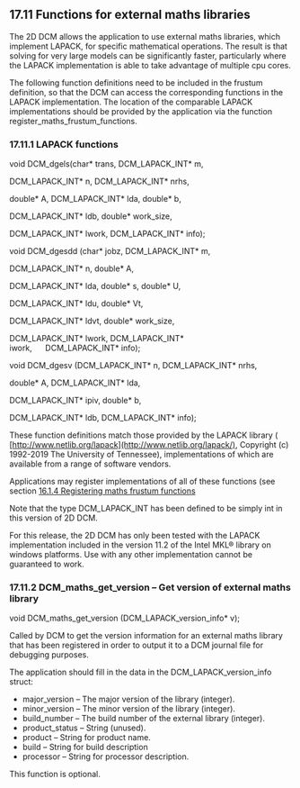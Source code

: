 ## 17.11 Functions for external maths libraries

The 2D DCM allows the application to use external maths libraries, which implement LAPACK, for specific mathematical operations. 
The result is that solving for very large models can be significantly faster, particularly where the LAPACK implementation is able to take advantage of multiple cpu cores.

The following function definitions need to be included in the frustum definition, so that the DCM can access the corresponding functions in the LAPACK implementation. 
The location of the comparable LAPACK implementations should be provided by the application via the function register\_maths\_frustum\_functions.

### 17.11.1 LAPACK functions

void DCM\_dgels(char\* trans, DCM\_LAPACK\_INT\* m,

DCM\_LAPACK\_INT\* n, DCM\_LAPACK\_INT\* nrhs,

double\* A, DCM\_LAPACK\_INT\* lda, double\* b,

DCM\_LAPACK\_INT\* ldb, double\* work\_size,

DCM\_LAPACK\_INT\* lwork, DCM\_LAPACK\_INT\* info);

void DCM\_dgesdd (char\* jobz, DCM\_LAPACK\_INT\* m,

DCM\_LAPACK\_INT\* n, double\* A,

DCM\_LAPACK\_INT\* lda, double\* s, double\* U,

DCM\_LAPACK\_INT\* ldu, double\* Vt,

DCM\_LAPACK\_INT\* ldvt, double\* work\_size,

DCM\_LAPACK\_INT\* lwork, DCM\_LAPACK\_INT\* iwork,      DCM\_LAPACK\_INT\* info);

void DCM\_dgesv (DCM\_LAPACK\_INT\* n, DCM\_LAPACK\_INT\* nrhs,

double\* A, DCM\_LAPACK\_INT\* lda,

DCM\_LAPACK\_INT\* ipiv, double\* b,

DCM\_LAPACK\_INT\* ldb, DCM\_LAPACK\_INT\* info);

These function definitions match those provided by the LAPACK library ( [http://www.netlib.org/lapack](http://www.netlib.org/lapack/), Copyright (c) 1992-2019 The University of Tennessee), implementations of which are available from a range of software vendors.

Applications may register implementations of all of these functions (see section [16.1.4 Registering maths frustum functions](16.1._Constructing_and_deleting_a_dimension_system.md)

Note that the type DCM\_LAPACK\_INT has been defined to be simply int in this version of 2D DCM.

For this release, the 2D DCM has only been tested with the LAPACK implementation included in the version 11.2 of the Intel MKL® library on windows platforms. 
Use with any other implementation cannot be guaranteed to work.

### 17.11.2 DCM\_maths\_get\_version – Get version of external maths library

void DCM\_maths\_get\_version (DCM\_LAPACK\_version\_info\* v);

Called by DCM to get the version information for an external maths library that has been registered in order to output it to a DCM journal file for debugging purposes.

The application should fill in the data in the DCM\_LAPACK\_version\_info struct:

- major\_version – The major version of the library (integer).
- minor\_version – The minor version of the library (integer).
- build\_number – The build number of the external library (integer).
- product\_status – String (unused).
- product – String for product name.
- build – String for build description
- processor – String for processor description.

This function is optional.

